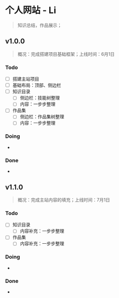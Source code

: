 # 个人网站 - Li
> 知识总结，作品展示；

## v1.0.0
> 概况：完成搭建项目基础框架；上线时间：6月1日

### Todo
- [ ] 搭建主站项目
- [ ] 基础布局：顶部、侧边栏
- [ ] 知识目录
    - [ ] 侧边栏：技能树整理
    - [ ] 内容：一步步整理
- [ ] 作品集
    - [ ] 侧边栏：作品集树整理
    - [ ] 内容：一步步整理

### Doing
- 

### Done
- 

## v1.1.0
> 概况：完成主站内容的填充；上线时间：7月1日

### Todo
- [ ] 知识目录
    - [ ] 内容补充：一步步整理
- [ ] 作品集
    - [ ] 内容补充：一步步整理

### Doing
- 

### Done
- 
